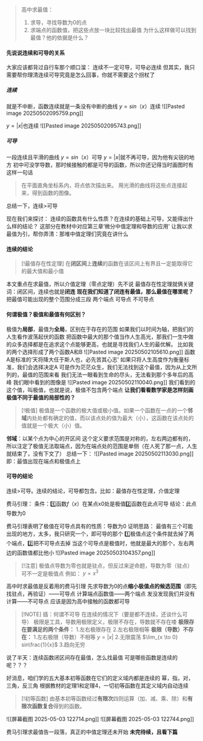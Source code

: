 > 高中求最值：
> 1. 求导，寻找导数为0的点
> 2. 求端点的函数值，把这些点放一块比较找出最值
> 为什么这样做可以找到最值？他的依据是什么？

#### 先说说连续和可导的关系
大家应该都背过自行车那个顺口溜：
连续不一定可导，可导必连续
但其实，我只需要帮你理清连续可导究竟是怎么回事，你就不需要这个拐杖了
##### 连续
就是不中断，函数连续就是一条没有中断的曲线
$y=sin（x）$连续
![[Pasted image 20250502095759.png]]

$y=|x|$也连续
![[Pasted image 20250502095743.png]]
##### 可导
一段连续且平滑的曲线
$y=sin（x）$可导
$y=|x|$就不再可导，因为他有尖锐的地方
初中可没学导数，那时候接触的都是可导的函数，所以你还记得当时画图时有这样一句话

> 在平面直角坐标系内，将点依次描出来。
> 用光滑的曲线将这些点连接起来，得到函数的图像。

总结一下，连续>可导

现在我们来探讨：
连续的函数具有什么性质？在连续的基础上可导，又能得出什么样的结论？
这部分在教材中对应第三章‘微分中值定理和导数的应用’
让我以求最值为引，帮你弄清：那堆中值定理们究竟在讲什么
#### 连续的结论

> [!最值存在性定理]
> 在**闭区间**上**连续**的函数在该区间上有界且一定能取得它的最大值和最小值

本文重点在求最值，所以介值定理（零点定理）先不说
最值存在性定理就俩关键词：闭区间，连续也就是**闭连**
**现在我们知道了闭连有最值，那么最值在哪里呢？**
把最值可能出现的整个范围分成三段
	两个端点
	可导点
	不可导点
#### 何谓极值？极值和最值有何区别？

极值为**局部**，最值为**全局**，区别在于存在的范围
如果我们以时间为轴，把我们的人生看作波荡起伏的函数
把函数中最大的那个值当作人生高光，那我们一生中做的众多选择都是在追求这个点能够更高，也就是寻找我们人生的最优解。
比如我的两个选择形成了两个函数A和B
![[Pasted image 20250502105610.png]]
函数A是标准的‘天将降大任于斯人也，必先苦其心志’
如果只将人生高度作为衡量标准，我们会选择决定A
可是作为茫茫众生，我们无法找到这个最值，因为从上文所列的，最值的范围来看
我们无法一眼看到生命的尽头，无法看到那个多年后的高峰
我们眼中看到的图像是
![[Pasted image 20250502110040.png]]
我们看到的这个值，叫极值，也就是说，极值不包含两个端点
**让我们看看数学家是怎样刻画极值不同于最值的局部性的？**

> [!极值]
>  极值是一个函数的极大值或极小值。如果一个函数在一点的一个**邻域**内处处都有确定的值，而以该点处的值为最大（小），这函数在该点处的值就是一个极大（小）值。

**邻域**：以某个点为中心的开区间
这个定义要求范围是对称的，左右两边都有的，所以注定了极值无法取端点，因为在端点处的范围是单侧（在人死了那一点，人生就结束了，没有下文了）
总结一下：
![[Pasted image 20250502113030.png]]
即：最值出现在端点和极值点上  


#### 可导的结论
连续>可导。连续的结论，可导都包含。比如：最值存在性定理，介值定理

费马引理：
	条件：1️⃣函数$f（x）$在某点x0处是极值2️⃣函数在此点可导
	结论：此点导数为0

费马引理表明了极值在可导点具有的性质：导数为0
证明思路：
最值有三个可能出现的地方，太多，我只研究一个，即可导的那个
1️⃣极值点这个条件就去掉了两个端点，2️⃣把不可导点去掉
当这个可导点是极值时，他就是最大的那个，左右两边的函数值都比他小
![[Pasted image 20250503104357.png]]

> [!注意]
> 极值点导数为零也就是驻点，但反过来逆命题，导数为零（驻点）可不一定是极值点
> 例如： $y=x^{3}$ 

高中时求最值是反着用的费马引理
先求导数为0的点**缩小极值点的候选范围**（即先找驻点，再验证）——可导点
计算端点函数值——两个端点
发没发现我们并没有计算——不可导点
应该是因为高中接触的函数都可导

> [!NOTE] 插：何谓不可导
> 在连续的情况下（要是都不连续，还谈什么可导）
> 极限是工具，导数用极限定义，极限不存在，导数就不存在喽
> **极限存在要满足的两个条件：**
> 1.左右极限存在
> 2.左右极限相等
> **极限（导数）不存在：**
> 1.左右极限（导数）不相等
> 	$y=|x|$
> 2.无限震荡
> 	$\lim_{x \to 0}  sin\frac{1}{x}$ 
> 3.趋向无穷


说了半天：连续函数闭区间存在最值，怎么找最值
可是哪些函数是连续的呢？？？

好消息，咱们学的五大基本初等函数在它们的定义域内都是连续的
幂，指，对，三角，反三角
根据教材的定理1和定理4，一切初等函数在其定义域内自动连续

> [!初等函数]
> 由基本初等函数经过**有限次**四则运算（加、减、乘、除）和**有限次函数复合**得到的函数。


![[屏幕截图 2025-05-03 122714.png]]
![[屏幕截图 2025-05-03 122744.png]]

费马引理求最值告一段落，真正的中值定理还未开始
**未完待续，且看下篇**